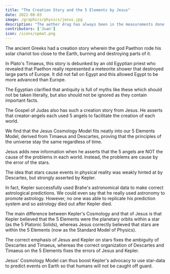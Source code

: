 ```yaml
---
title: "The Creation Story and the 5 Elements by Jesus"
date: 2022-08-03
image: /graphics/physics/jesus.jpg
description: "The aether drag has always been in the measurements done by physicists on light"
contributors: ['Juan']
icon: /icons/spmat.png
---
```



The ancient Greeks had a creation story wherein the god Paethon rode his solar chariot too close to the Earth, burning and destroying parts of it.

In Plato's Timaeus, this story is debunked by an old Egyptian priest who revealed that Paethon really represented a meteorite shower that destroyed large parts of Europe. It did not fall on Egypt and this allowed Egypt to be more advanced than Europe. 

The Egyptian clarified that antiquity is full of myths like these which should not be taken literally, but also should not be ignored as they contain important facts. 

The Gospel of Judas also has such a creation story from Jesus. He asserts that creator-angels each used 5 angels to facilitate the creation of each world.   

We find that the Jesus Cosmology Model fits neatly into our 5 Elements Model, derived from Timaeus and Descartes, proving that the principles of the universe stay the same regardless of time.  

Jesus adds new information when he asserts that the 5 angels are NOT the cause of the problems in each world. Instead, the problems are cause by the error of the stars. 

The idea that stars cause events in physical reality was weakly hinted at by Descartes, but strongly asserted by Kepler. 

In fact, Kepler successfully used Brahe's astronomical data to make correct astrological predictions. We could even say that he really used astronomy to promote astrology. However, no one was able to replicate his prediction system and so astrology died out after Kepler died. 

The main difference between Kepler's Cosmology and that of Jesus is that Kepler believed that the 5 Elements were the planetary orbits within a star (as the 5 Platonic Solids), whereas Jesus correctly believed that stars are within the 5 Elements (now as the Standard Model of Physics).

The correct emphasis of Jesus and Kepler on stars fixes the ambiguity of Descartes and Timaeus, whereas the correct organization of Descartes and Timaeus on the 5 Elements fixes the errors of Jesus and Kepler. 

Jesus' Cosmology Model can thus boost Kepler's advocacy to use star-data to predict events on Earth so that humans will not be caught off guard. 

<!-- The universe of Timaeus, Jesus, and ours has one and the same physics and therefore the same cosmology.  -->
